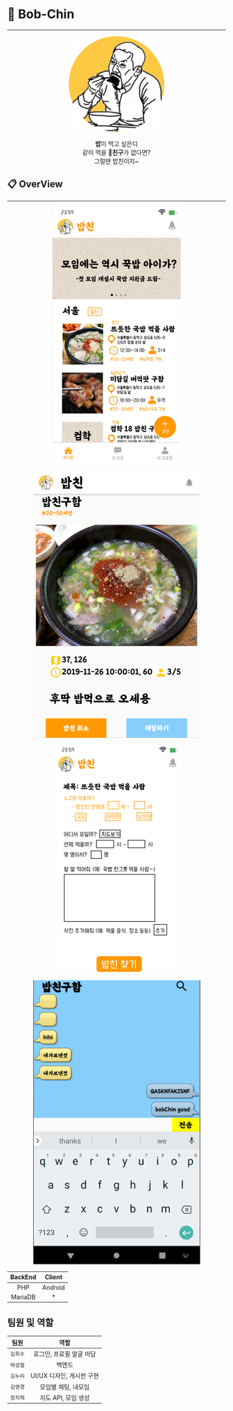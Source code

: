 # 🍚 Bob-Chin
-------------

<p align="center">
    <img src="./logo.png" alt="logo" width="220" height="220">
</p>

<p align="center">
    <strong>밥</strong>이 먹고 싶은디<br>
    같이 먹을 👬<strong>친구</strong>가 없다면?<br>
    그럴땐 밥친이지~<br>
</p>

## 📋 OverView
--------------
<p align="center">
    <img src="./main.png" alt="main" >
</p>
<p align="center">
    <img src="./mymeeting.png" alt="mymeeting" >
</p>
<p align="center">
    <img src="./addmeeting.png" alt="mymeeting" >
</p>
<p align="center">
    <img src="./cheating.png" alt="mymeeting" >
</p>


| BackEnd   | Client    |
|:---------:|:---------:|
|PHP        | Android   |
| MariaDB   | *         |

## 팀원 및 역할

| 팀원   | 역할                     |
|--------|:------------------------:|
|`김희수`| 로그인, 프로필 얼굴 마담 |
|`박성철`| 백엔드                   |
|`김누리`| UI/UX 디자인, 게시판 구현|
|`김영경`| 모임별 채팅, 내모임      |
|`정지혁`| 지도 API, 모임 생성      |